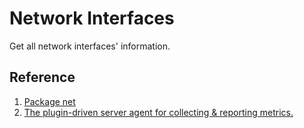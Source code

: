 # Network Interfaces

Get all network interfaces' information.

## Reference

1. [Package net](https://golang.org/pkg/net/)
2. [The plugin-driven server agent for collecting & reporting metrics.](https://github.com/influxdata/telegraf)